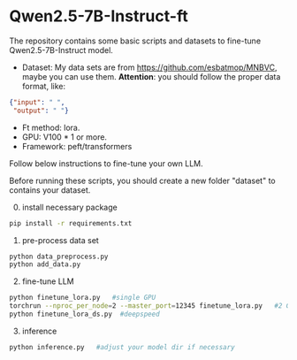 # Qwen2.5-7B-Instruct-ft
The repository contains some basic scripts and datasets to fine-tune Qwen2.5-7B-Instruct model.

- Dataset: My data sets are from https://github.com/esbatmop/MNBVC, maybe you can use them.
**Attention**: you should follow the proper data format, like:
```json
{"input": " ",
 "output": " "} 
```

- Ft method: lora.
- GPU: V100 * 1 or more.
- Framework: peft/transformers

Follow below instructions to fine-tune your own LLM.

Before running these scripts, you should create a new folder "dataset" to contains your dataset.


0. install necessary package
```bash
pip install -r requirements.txt
```
1. pre-process data set
```bash
python data_preprocess.py
python add_data.py
```
2. fine-tune LLM
```bash
python finetune_lora.py   #single GPU
torchrun --nproc_per_node=2 --master_port=12345 finetune_lora.py   #2 GPUs
python finetune_lora_ds.py  #deepspeed
```
3. inference
```bash
python inference.py   #adjust your model dir if necessary
```
